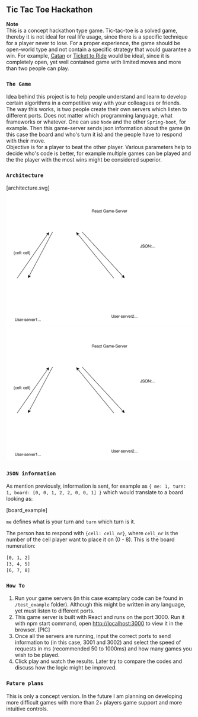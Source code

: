 ## Tic Tac Toe Hackathon

**Note**  
This is a concept hackathon type game. Tic-tac-toe is a solved game, thereby it is not ideal for real life usage, since there is a specific technique for a player never to lose. For a proper experience, the game should be open-world type and not contain a specific strategy that would guarantee a win. For example, [Catan](https://www.catan.com/) or [Ticket to Ride](https://www.daysofwonder.com/tickettoride/en/) would be ideal, since it is completely open, yet well contained game with limited moves and more than two people can play.

### `The Game`

Idea behind this project is to help people understand and learn to develop certain algorithms in a competitive way with your colleagues or friends.  
The way this works, is two people create their own servers which listen to different ports. Does not matter which programming language, what frameworks or whatever. One can use `Node` and the other `Spring-boot`, for example. Then this game-server sends json information about the game (in this case the board and who's turn it is) and the people have to respond with their move.   
Objective is for a player to beat the other player. Various parameters help to decide who's code is better, for example multiple games can be played and the the player with the most wins might be considered superior.

### `Architecture`
  
[architecture.svg]
![Alt text](https://github.com/sonderangebot10/Tic-tac-toe-hackathon-game-react/blob/master/tic-tac-toe-react/src/artwork_/architecture.svg)
<img src="https://github.com/sonderangebot10/Tic-tac-toe-hackathon-game-react/blob/master/tic-tac-toe-react/src/artwork_/architecture.svg">

### `JSON information`

As mention previously, information is sent, for example as `{ me: 1, turn: 1, board: [0, 0, 1, 2, 2, 0, 0, 1] }` which would translate to a board looking as:  

[board_example]

`me` defines what is your turn and `turn` which turn is it.

The person has to respond with `{cell: cell_nr}`, where `cell_nr` is the number of the cell player want to place it on (0 - 8). This is the board numeration:

`[0, 1, 2]`  
`[3, 4, 5]`  
`[6, 7, 8]`  

### `How To`

1. Run your game servers (in this case examplary code can be found in `/test_example` folder). Although this might be written in any language, yet must listen to different ports.
2. This game server is built with React and runs on the port 3000. Run it with npm start command, open [http://localhost:3000](http://localhost:3000) to view it in the browser.
[PIC]
3. Once all the servers are running, input the correct ports to send information to (in this case, 3001 and 3002) and select the speed of requests in ms (recommended 50 to 1000ms) and how many games you wish to be played.
4. Click play and watch the results. Later try to compare the codes and discuss how the logic might be improved.

### `Future plans`

This is only a concept version. In the future I am planning on developing more difficult games with more than 2+ players game support and more intuitive controls.
